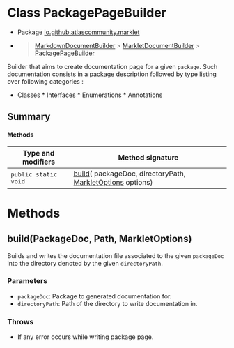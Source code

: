 # Class PackagePageBuilder

* Package [io.github.atlascommunity.marklet](README.html)
*  > [MarkdownDocumentBuilder](MarkdownDocumentBuilder.md) > [MarkletDocumentBuilder](MarkletDocumentBuilder.md) > [PackagePageBuilder](PackagePageBuilder.md)

Builder that aims to create documentation page for a given ``package``. Such documentation
 consists in a package description followed by type listing over following categories :

 * Classes * Interfaces * Enumerations * Annotations


## Summary
#### Methods
| Type and modifiers | Method signature |
| --- | --- |
| `public static` `void` | [build](#buildpackagedoc-path-markletoptions)( packageDoc,  directoryPath, [MarkletOptions](MarkletOptions.md) options) |



# Methods
## build(PackageDoc, Path, MarkletOptions)
Builds and writes the documentation file associated to the given ``packageDoc`` into the
 directory denoted by the given ``directoryPath``.

### **Parameters**
* `packageDoc`: Package to generated documentation for.
* `directoryPath`: Path of the directory to write documentation in.

### **Throws**
*  If any error occurs while writing package page.




